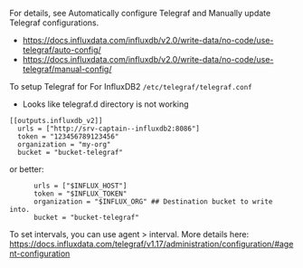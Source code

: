 For details, see Automatically configure Telegraf and Manually update Telegraf configurations.
- https://docs.influxdata.com/influxdb/v2.0/write-data/no-code/use-telegraf/auto-config/
- https://docs.influxdata.com/influxdb/v2.0/write-data/no-code/use-telegraf/manual-config/


To setup Telegraf for For InfluxDB2 `/etc/telegraf/telegraf.conf`
* Looks like telegraf.d directory is not working

```
[[outputs.influxdb_v2]]
  urls = ["http://srv-captain--influxdb2:8086"]
  token = "123456789123456"
  organization = "my-org"
  bucket = "bucket-telegraf"
```

or better:
```
      urls = ["$INFLUX_HOST"]
      token = "$INFLUX_TOKEN"
      organization = "$INFLUX_ORG" ## Destination bucket to write into.
      bucket = "bucket-telegraf"
```

To set intervals, you can use agent > interval. More details here:
https://docs.influxdata.com/telegraf/v1.17/administration/configuration/#agent-configuration
